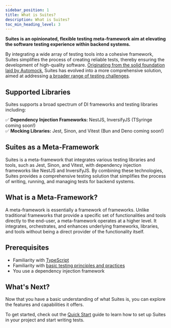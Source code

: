 ```yaml
---
sidebar_position: 1
title: What is Suites?
description: What is Suites?
toc_min_heading_level: 3
---
```


**Suites is an opinionated, flexible testing meta-framework aim at elevating the software testing experience within
backend systems.**

By integrating a wide array of testing tools into a cohesive framework, Suites simplifies the process
of creating reliable tests, thereby ensuring the development of high-quality software.
[Originating from the solid foundation laid by Automock](/docs/overview/migrating-from-automock/), Suites has evolved into a more comprehensive solution,
aimed at addressing [a broader range of testing challenges](/docs/overview/problems-solved/).


## Supported Libraries

Suites supports a broad spectrum of DI frameworks and testing libraries including:

✅ **Dependency Injection Frameworks:** NestJS, InversifyJS (TSyringe coming soon!) \
✅ **Mocking Libraries:** Jest, Sinon, and Vitest (Bun and Deno coming soon!)

## Suites as a Meta-Framework

Suites is a meta-framework that integrates various testing libraries and tools, such as Jest, Sinon, and Vitest, with
dependency injection frameworks like NestJS and InversifyJS. By combining these technologies, Suites provides a
comprehensive testing solution that simplifies the process of writing, running, and managing tests for backend systems.

## What is a Meta-Framework?

A meta-framework is essentially a framework of frameworks. Unlike traditional frameworks that provide a specific set of
functionalities and tools directly to the end-user, a meta-framework operates at a higher level. It integrates,
orchestrates, and enhances underlying frameworks, libraries, and tools without being a direct provider of the
functionality itself.

## Prerequisites

  - Familiarity with [TypeScript](https://www.typescriptlang.org/)
  - Familiarity with [basic testing principles and practices](/docs)
  - You use a dependency injection framework

## What's Next?

Now that you have a basic understanding of what Suites is, you can explore the features and capabilities it
offers.

To get started, check out the [Quick Start](/docs/overview/quickstart) guide to learn how to set up Suites in
your project and start writing tests.

